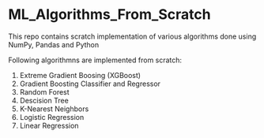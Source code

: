 # ML_Algorithms_From_Scratch
This repo contains scratch implementation of various algorithms done using NumPy, Pandas and Python

Following algorithmns are implemented from scratch:
  1. Extreme Gradient Boosing (XGBoost)
  2. Gradient Boosting Classifier and Regressor
  3. Random Forest
  4. Descision Tree
  5. K-Nearest Neighbors
  6. Logistic Regression
  7. Linear Regression
